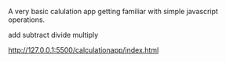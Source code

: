 A very basic calulation app getting familiar with simple javascript operations.

add
subtract
divide
multiply

http://127.0.0.1:5500/calculationapp/index.html